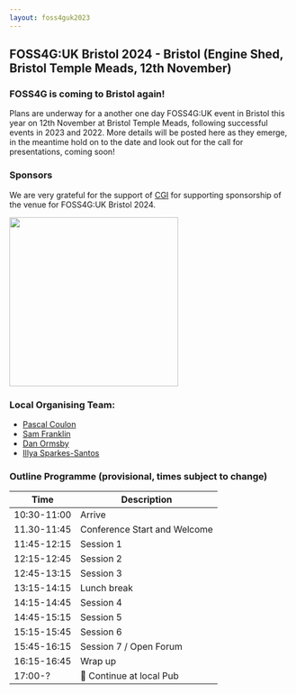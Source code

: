 ```yaml
---
layout: foss4guk2023
---
```


## FOSS4G:UK Bristol 2024 - Bristol (Engine Shed, Bristol Temple Meads, 12th November)

### FOSS4G is coming to Bristol again!

Plans are underway for a another one day FOSS4G:UK event in Bristol this year on 12th November at Bristol Temple Meads, following successful events in 2023 and 2022. More details will be posted here as they emerge, in the meantime hold on to the date and look out for the call for presentations, coming soon!

### Sponsors

We are very grateful for the support of [CGI](https://www.cgi.com/en) for supporting sponsorship of the venue for FOSS4G:UK Bristol 2024. <br>

[<img src="../foss4guklocal2023/images/logo_cgi_color.png" width="300" align="middle">](https://www.cgi.com/uk/en-gb)


### Local Organising Team:
* [Pascal Coulon](https://uk.linkedin.com/in/pascalcoulon)
* [Sam Franklin](https://mapstodon.space/@samfranklin)
* [Dan Ormsby](https://linkedin.com/in/danielormsby/)
* [Illya Sparkes-Santos](https://www.linkedin.com/in/illyasantos/)

### Outline Programme (provisional, times subject to change)

| Time         | Description                 | 
|--------------|-----------------------------|
| 10:30-11:00  | Arrive                      |
| 11.30-11:45  | Conference Start and Welcome|
| 11:45-12:15  | Session 1|
| 12:15-12:45  | Session 2|
| 12:45-13:15  | Session 3|
| 13:15-14:15  | Lunch break |
| 14:15-14:45  | Session 4 |
| 14:45-15:15  | Session 5 |
| 15:15-15:45  | Session 6 |
| 15:45-16:15  | Session 7 / Open Forum| 
| 16:15-16:45  | Wrap up |
| 17:00-? | 🍻 Continue at local Pub
